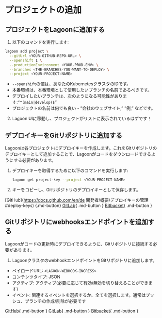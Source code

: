 # プロジェクトの追加

## プロジェクトをLagoonに追加する

1. 以下のコマンドを実行します:

  ```bash title="プロジェクトの追加"
  lagoon add project \
    --gitUrl <YOUR-GITHUB-REPO-URL> \
    --openshift 1 \
    --productionEnvironment <YOUR-PROD-ENV> \
    --branches <THE-BRANCHES-YOU-WANT-TO-DEPLOY> \
    --project <YOUR-PROJECT-NAME>
  ```

   * `--openshift`の値は、あなたのKubernetesクラスタのIDです。
   * 本番環境は、本番環境として使用したいブランチの名前であるべきです。
   * デプロイしたいブランチは、次のようになる可能性があります:`“^(main|develop)$”`
   * プロジェクトの名前は何でも良い - “会社のウェブサイト,” “例,” などです。

2. Lagoon UIに移動し、プロジェクトがリストに表示されているはずです！

## デプロイキーをGitリポジトリに追加する

Lagoonは各プロジェクトにデプロイキーを作成します。これをGitリポジトリのデプロイキーとして追加することで、Lagoonがコードをダウンロードできるようにする必要があります。

1. デプロイキーを取得するために以下のコマンドを実行します:

    ```bash title="プロジェクトキーの取得"
    lagoon get project-key --project <YOUR-PROJECT-NAME>
    ```

2. キーをコピーし、Gitリポジトリのデプロイキーとして保存します。

[GitHub](https://docs.github.com/en/de 開発者/概要/デプロイキーの管理#deploy-keys) {.md-button}
[GitLab](https://docs.gitlab.com/ee/user/project/deploy\_keys/){ .md-button }
[Bitbucket](https://support.atlassian.com/bitbucket-cloud/docs/add-access-keys/){ .md-button }

## Gitリポジトリにwebhooksエンドポイントを追加する

Lagoonがコードの更新時にデプロイできるように、Gitリポジトリに接続する必要があります。

1. LagoonクラスタのwebhookエンドポイントをGitリポジトリに追加します。

  * ペイロードURL: `<LAGOON-WEBHOOK-INGRESS>`
  * コンテンツタイプ: JSON
  * アクティブ: アクティブ(必要に応じて有効/無効を切り替えることができます)
  * イベント: 関連するイベントを選択するか、全てを選択します。通常はプッシュ、ブランチの作成/削除が必要です

[GitHub](https://docs.github.com/en/developers/webhooks-and-events/webhooks/creating-webhooks){ .md-button }
[GitLab](https://docs.gitlab.com/ee/user/project/integrations/webhooks.html){ .md-button }
[Bitbucket](https://support.atlassian.com/bitbucket-cloud/docs/manage-webhooks/){ .md-button }

